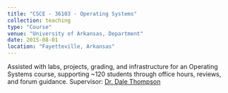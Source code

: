 ```yaml
---
title: "CSCE - 36103 - Operating Systems"
collection: teaching
type: "Course"
venue: "University of Arkansas, Department"
date: 2015-08-01
location: "Fayetteville, Arkansas"
---
```



Assisted with labs, projects, grading, and infrastructure for an Operating Systems course, supporting ~120 students through office hours, reviews, and forum guidance. Supervisor: [Dr. Dale Thompson](https://netgeekdr.com/)